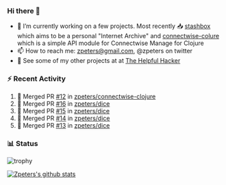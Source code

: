 ### Hi there 👋


- 🔭 I’m currently working on a few projects.  Most recently :inbox_tray: [stashbox](https://github.com/zpeters/stashbox) which aims to be a personal "Internet Archive" and [connectwise-colure](https://github.com/zpeters/connectwise-clojure) which is a simple API module for Connectwise Manage for Clojure
- 📫 How to reach me: zpeters@gmail.com, @zpeters on twitter
- 👋 See some of my other projects at at [The Helpful Hacker](https://thehelpfulhacker.net)

### :zap: Recent Activity

<!--START_SECTION:activity-->
1. 🎉 Merged PR [#12](https://github.com/zpeters/connectwise-clojure/pull/12) in [zpeters/connectwise-clojure](https://github.com/zpeters/connectwise-clojure)
2. 🎉 Merged PR [#16](https://github.com/zpeters/dice/pull/16) in [zpeters/dice](https://github.com/zpeters/dice)
3. 🎉 Merged PR [#15](https://github.com/zpeters/dice/pull/15) in [zpeters/dice](https://github.com/zpeters/dice)
4. 🎉 Merged PR [#14](https://github.com/zpeters/dice/pull/14) in [zpeters/dice](https://github.com/zpeters/dice)
5. 🎉 Merged PR [#13](https://github.com/zpeters/dice/pull/13) in [zpeters/dice](https://github.com/zpeters/dice)
<!--END_SECTION:activity-->

### :bar_chart: Status

![trophy](https://github-profile-trophy.vercel.app/?username=zpeters)

[![Zpeters's github stats](https://github-readme-stats.vercel.app/api?username=zpeters)](https://github.com/zpeters/github-readme-stats&show_icons=true)
